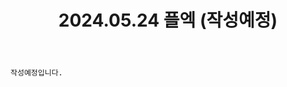 ﻿---
title: 2024.05.24 플엑 (작성예정)
categories: [2024년촬영]
comments: false
# thumbnail: 
---

`작성예정입니다.`
